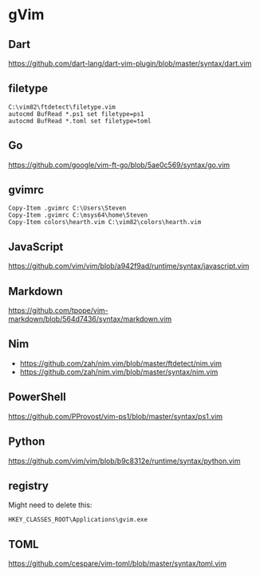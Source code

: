# gVim

## Dart

https://github.com/dart-lang/dart-vim-plugin/blob/master/syntax/dart.vim

## filetype

~~~
C:\vim82\ftdetect\filetype.vim
autocmd BufRead *.ps1 set filetype=ps1
autocmd BufRead *.toml set filetype=toml
~~~

## Go

https://github.com/google/vim-ft-go/blob/5ae0c569/syntax/go.vim

## gvimrc

~~~
Copy-Item .gvimrc C:\Users\Steven
Copy-Item .gvimrc C:\msys64\home\Steven
Copy-Item colors\hearth.vim C:\vim82\colors\hearth.vim
~~~

## JavaScript

https://github.com/vim/vim/blob/a942f9ad/runtime/syntax/javascript.vim

## Markdown

https://github.com/tpope/vim-markdown/blob/564d7436/syntax/markdown.vim

## Nim

- https://github.com/zah/nim.vim/blob/master/ftdetect/nim.vim
- https://github.com/zah/nim.vim/blob/master/syntax/nim.vim

## PowerShell

https://github.com/PProvost/vim-ps1/blob/master/syntax/ps1.vim

## Python

https://github.com/vim/vim/blob/b9c8312e/runtime/syntax/python.vim

## registry

Might need to delete this:

~~~
HKEY_CLASSES_ROOT\Applications\gvim.exe
~~~

## TOML

https://github.com/cespare/vim-toml/blob/master/syntax/toml.vim
